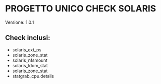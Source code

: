 # PROGETTO UNICO CHECK SOLARIS

Versione: 1.0.1

## Check inclusi:

* solaris_ext_ps
* solaris_zone_stat
* solaris_nfsmount
* solaris_ldom_stat
* solaris_zone_stat
* statgrab_cpu.details
